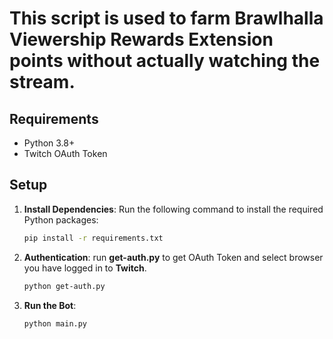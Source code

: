 # This script is used to farm Brawlhalla Viewership Rewards Extension points without actually watching the stream.

## Requirements

- Python 3.8+
- Twitch OAuth Token

## Setup

1. **Install Dependencies**: Run the following command to install the required Python packages:
   ```bash
   pip install -r requirements.txt
   
2. **Authentication**: run **get-auth.py** to get OAuth Token and select browser you have logged in to **Twitch**.
   ```bash
   python get-auth.py

4. **Run the Bot**:
     ```bash
     python main.py
